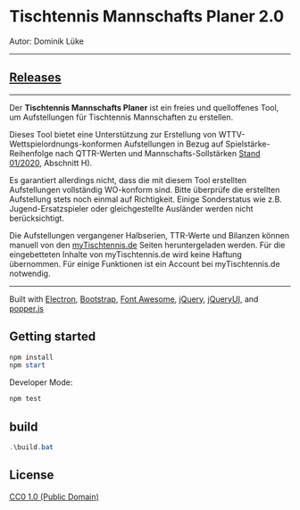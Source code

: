 # Tischtennis Mannschafts Planer 2.0

Autor: Dominik Lüke  

---

## [Releases](https://bitbucket.org/dominiklueke/ttr-mannschafts-planer-2.0/downloads)

---

Der **Tischtennis Mannschafts Planer** ist ein freies und quelloffenes Tool, um Aufstellungen für Tischtennis Mannschaften zu erstellen.

Dieses Tool bietet eine Unterstützung zur Erstellung von WTTV-Wettspielordnungs-konformen Aufstellungen in Bezug auf Spielstärke-Reihenfolge nach QTTR-Werten und Mannschafts-Sollstärken [Stand 01/2020](assets/WO2020-01-01.pdf), Abschnitt H).

Es garantiert allerdings nicht, dass die mit diesem Tool erstellten Aufstellungen vollständig WO-konform sind. Bitte überprüfe die erstellten Aufstellung stets noch einmal auf Richtigkeit. Einige Sonderstatus wie z.B. Jugend-Ersatzspieler oder gleichgestellte Ausländer werden nicht berücksichtigt.

Die Aufstellungen vergangener Halbserien, TTR-Werte und Bilanzen können manuell von den [myTischtennis.de](https://mytischtennis.de) Seiten heruntergeladen werden. Für die eingebetteten Inhalte von myTischtennis.de wird keine Haftung übernommen. Für einige Funktionen ist ein Account bei myTischtennis.de notwendig.

---

Built with
[Electron](https://www.electronjs.org),
[Bootstrap](https://getbootstrap.com/docs/4.4/getting-started/introduction/),
[Font Awesome](https://fontawesome.com/v4.7.0/icons/),
[jQuery](https://jquery.com/),
[jQueryUI,](https://jqueryui.com/) and
[popper.js](https://popper.js.org/)

## Getting started

```powershell
npm install
npm start
```

Developer Mode:

```powershell
npm test
```

## build

```powershell
.\build.bat
```

## License

[CC0 1.0 (Public Domain)](LICENSE.md)
